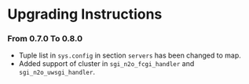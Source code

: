 # Upgrading Instructions

### From 0.7.0 To 0.8.0

- Tuple list in `sys.config` in section `servers` has been changed to map.
- Added support of cluster in `sgi_n2o_fcgi_handler` and `sgi_n2o_uwsgi_handler`.

